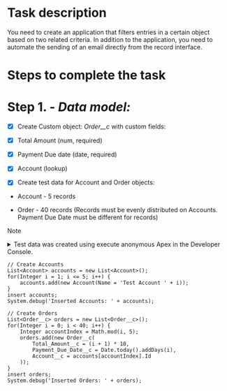 # Task description
You need to create an application that filters entries in a certain object based on two related criteria. In addition to the application, you need to automate the sending of an email directly from the record interface.

# Steps to complete the task

# **Step 1. - _Data model:_**

- [x] Create Custom object: *Order__c* with custom fields:

- [x] Total Amount (num, required)

- [x] Payment Due date (date, required)

- [x] Account (lookup)

- [x] Create test data for Account and Order objects:

- Account - 5 records

- Order - 40 records (Records must be evenly distributed on Accounts.  Payment Due Date must be different for records)

> [!NOTE]
> <details>
> <summary>Test data was created using execute anonymous Apex in the Developer Console.</summary>

```
// Create Accounts
List<Account> accounts = new List<Account>();
for(Integer i = 1; i <= 5; i++) {
    accounts.add(new Account(Name = 'Test Account ' + i));
}
insert accounts;
System.debug('Inserted Accounts: ' + accounts);

// Create Orders
List<Order__c> orders = new List<Order__c>();
for(Integer i = 0; i < 40; i++) {
    Integer accountIndex = Math.mod(i, 5);
    orders.add(new Order__c(
        Total_Amount__c = (i + 1) * 10,
        Payment_Due_Date__c = Date.today().addDays(i),
        Account__c = accounts[accountIndex].Id
    ));
}
insert orders;
System.debug('Inserted Orders: ' + orders);
```
</details>
